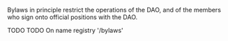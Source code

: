 Bylaws in principle restrict the operations of the DAO, and of the members who
sign onto official positions with the DAO.

TODO
TODO On name registry '/bylaws'
